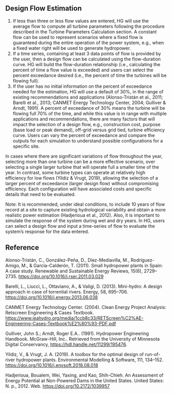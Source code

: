 ## Design Flow Estimation

1.	If less than three or less flow values are entered, HG will use the average flow to compute all turbine parameters following the procedure described in the Turbine Parameters Calculation section. A constant flow can be used to represent scenarios where a fixed flow is guaranteed during the entire operation of the power system, e.g., when a fixed water right will be used to generate hydropower. 
2.	If a time series, containing at least 3 data points of flow is provided by the user, then a design flow can be calculated using the flow-duration curve. HG will build the flow-duration relationship (i.e., calculating the percent of time a flow value is exceeded) and users can select the percent exceedance desired (i.e., the percent of time the turbines will be flowing full). 
3.	If the user has no initial information on the percent of exceedance needed for the estimation, HG will use a default of 30%, in the range of existing recommendations and applications (Alonso-Tristán et al., 2011; Barelli et al., 2013; CANMET Energy Technology Center, 2004; Gulliver & Arndt, 1991). A percent of exceedance of 30% means the turbine will be flowing full 70% of the time, and while this value is in range with multiple applications and recommendations, there are many factors that will impact the selection of a design flow, e.g., construction cost, purpose (base load or peak demand), off-grid versus grid tied, turbine efficiency curve. Users can vary the percent of exceedance and compare the outputs for each simulation to understand possible configurations for a specific site.

In cases where there are significant variations of flow throughout the year, selecting more than one turbine can be a more effective scenario, over selecting a single larger turbine that will operate full a smaller time of the year. In contrast, some turbine types can operate at relatively high efficiency for low flows (Yildiz & Vrugt, 2019), allowing the selection of a larger percent of exceedance (larger design flow) without compromising efficiency. Each configuration will have associated costs and specific details that need to be evaluated.

Note: It is recommended, under ideal conditions, to include 10 years of flow record at a site to capture existing hydrological variability and obtain a more realistic power estimation (Hadjerioua et al., 2012). Also, it is important to simulate the response of the system during wet and dry years. In HG, users can select a design flow and input a time-series of flow to evaluate the system’s response for the data entered.

## Reference 
Alonso-Tristán, C., González-Peña, D., Díez-Mediavilla, M., Rodríguez-Amigo, M., & García-Calderón, T. (2011). Small hydropower plants in Spain: A case study. Renewable and Sustainable Energy Reviews, 15(6), 2729–2735. https://doi.org/10.1016/j.rser.2011.03.029 

Barelli, L., Liucci, L., Ottaviano, A., & Valigi, D. (2013). Mini-hydro: A design approach in case of torrential rivers. Energy, 58, 695–706. https://doi.org/10.1016/j.energy.2013.06.038 

CANMET Energy Technology Center. (2004). Clean Energy Project Analysis: Retscreen Engineering & Cases Textbook. https://www.ieahydro.org/media/1ccb8c33/RETScreen%C2%AE-Engineering-Cases-Textbook%E2%80%93-PDF.pdf 

Gulliver, John S.; Arndt, Roger E.A.. (1991). Hydropower Engineering Handbook. McGraw-Hill, Inc.. Retrieved from the University of Minnesota Digital Conservancy, https://hdl.handle.net/11299/195476. 

Yildiz, V., & Vrugt, J. A. (2019). A toolbox for the optimal design of run-of-river hydropower plants. Environmental Modelling & Software, 111, 134–152. https://doi.org/10.1016/j.envsoft.2018.08.018 

Hadjerioua, Boualem, Wei, Yaxing, and Kao, Shih-Chieh. An Assessment of Energy Potential at Non-Powered Dams in the United States. United States: N. p., 2012. Web. https://doi.org/10.2172/1039957 

